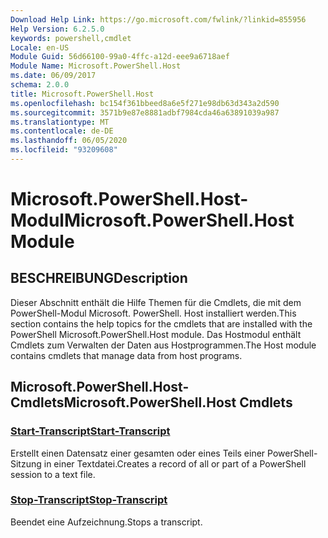 ```yaml
---
Download Help Link: https://go.microsoft.com/fwlink/?linkid=855956
Help Version: 6.2.5.0
keywords: powershell,cmdlet
Locale: en-US
Module Guid: 56d66100-99a0-4ffc-a12d-eee9a6718aef
Module Name: Microsoft.PowerShell.Host
ms.date: 06/09/2017
schema: 2.0.0
title: Microsoft.PowerShell.Host
ms.openlocfilehash: bc154f361bbeed8a6e5f271e98db63d343a2d590
ms.sourcegitcommit: 3571b9e87e8881adbf7984cda46a63891039a987
ms.translationtype: MT
ms.contentlocale: de-DE
ms.lasthandoff: 06/05/2020
ms.locfileid: "93209608"
---
```

# <span data-ttu-id="f58f0-103">Microsoft.PowerShell.Host-Modul</span><span class="sxs-lookup"><span data-stu-id="f58f0-103">Microsoft.PowerShell.Host Module</span></span>

## <span data-ttu-id="f58f0-104">BESCHREIBUNG</span><span class="sxs-lookup"><span data-stu-id="f58f0-104">Description</span></span>

<span data-ttu-id="f58f0-105">Dieser Abschnitt enthält die Hilfe Themen für die Cmdlets, die mit dem PowerShell-Modul Microsoft. PowerShell. Host installiert werden.</span><span class="sxs-lookup"><span data-stu-id="f58f0-105">This section contains the help topics for the cmdlets that are installed with the PowerShell Microsoft.PowerShell.Host module.</span></span> <span data-ttu-id="f58f0-106">Das Hostmodul enthält Cmdlets zum Verwalten der Daten aus Hostprogrammen.</span><span class="sxs-lookup"><span data-stu-id="f58f0-106">The Host module contains cmdlets that manage data from host programs.</span></span>

## <span data-ttu-id="f58f0-107">Microsoft.PowerShell.Host-Cmdlets</span><span class="sxs-lookup"><span data-stu-id="f58f0-107">Microsoft.PowerShell.Host Cmdlets</span></span>

### [<span data-ttu-id="f58f0-108">Start-Transcript</span><span class="sxs-lookup"><span data-stu-id="f58f0-108">Start-Transcript</span></span>](Start-Transcript.md)
<span data-ttu-id="f58f0-109">Erstellt einen Datensatz einer gesamten oder eines Teils einer PowerShell-Sitzung in einer Textdatei.</span><span class="sxs-lookup"><span data-stu-id="f58f0-109">Creates a record of all or part of a PowerShell session to a text file.</span></span>

### [<span data-ttu-id="f58f0-110">Stop-Transcript</span><span class="sxs-lookup"><span data-stu-id="f58f0-110">Stop-Transcript</span></span>](Stop-Transcript.md)
<span data-ttu-id="f58f0-111">Beendet eine Aufzeichnung.</span><span class="sxs-lookup"><span data-stu-id="f58f0-111">Stops a transcript.</span></span>

